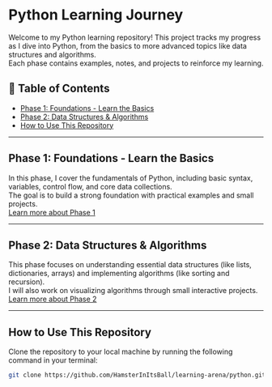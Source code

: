 # **Python Learning Journey**  

Welcome to my Python learning repository! This project tracks my progress as I dive into Python, from the basics to more advanced topics like data structures and algorithms.  
Each phase contains examples, notes, and projects to reinforce my learning.  

## 📑 **Table of Contents**  
- [Phase 1: Foundations - Learn the Basics](./phase-1-foundations/README.md)  
- [Phase 2: Data Structures & Algorithms](./phase-2-data-structures/README.md)  
- [How to Use This Repository](#how-to-use-this-repository)  
---

## **Phase 1: Foundations - Learn the Basics**  
In this phase, I cover the fundamentals of Python, including basic syntax, variables, control flow, and core data collections.  
The goal is to build a strong foundation with practical examples and small projects.  
[Learn more about Phase 1](./phase-1-foundations/README.md)  

---

## **Phase 2: Data Structures & Algorithms**  
This phase focuses on understanding essential data structures (like lists, dictionaries, arrays) and implementing algorithms (like sorting and recursion).  
I will also work on visualizing algorithms through small interactive projects.  
[Learn more about Phase 2](./phase-2-data-structures/README.md)  

---

## **How to Use This Repository**  

Clone the repository to your local machine by running the following command in your terminal:  
```bash
git clone https://github.com/HamsterInItsBall/learning-arena/python.git
